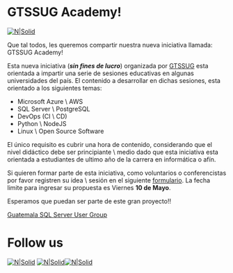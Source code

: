 # GTSSUG Academy!

[![N|Solid](http://dbamastery.com/wp-content/uploads/2018/10/LogoSQL.jpg)](https://gtssug.pass.org)

Que tal todos, les queremos compartir nuestra nueva iniciativa llamada: GTSSUG Academy!

Esta nueva iniciativa (_**sin fines de lucro**_) organizada por [GTSSUG](https://www.facebook.com/groups/gtssug) esta orientada a impartir una serie de sesiones educativas en algunas universidades del país. El contenido a desarrollar en dichas sesiones, esta orientado a los siguientes temas:

* Microsoft Azure \ AWS
* SQL Server \ PostgreSQL
* DevOps (CI \ CD)
* Python \ NodeJS
* Linux \ Open Source Software

El único requisito es cubrir una hora de contenido, considerando que el nivel didáctico debe ser principiante \ medio dado
que esta iniciativa esta orientada a estudiantes de ultimo año de la carrera en informática o afín.

Si quieren formar parte de esta iniciativa, como voluntarios o conferencistas por favor registren su idea \ sesión en el siguiente [formulario](http://eepurl.com/gpYBcL). La fecha limite para ingresar su propuesta es Viernes **10 de Mayo**.

Esperamos que puedan ser parte de este gran proyecto!!

[Guatemala SQL Server User Group](gtssug.pass.org)

# Follow us
[![N|Solid](http://dbamastery.com/wp-content/uploads/2018/08/if_twitter_circle_color_107170.png)](https://twitter.com/gtssug) [![N|Solid](http://dbamastery.com/wp-content/uploads/2018/08/if_github_circle_black_107161.png)](https://github.com/GTSSUG)[![N|Solid](http://dbamastery.com/wp-content/uploads/2018/08/if_browser_1055104.png)](https://gtssug.pass.org/)
